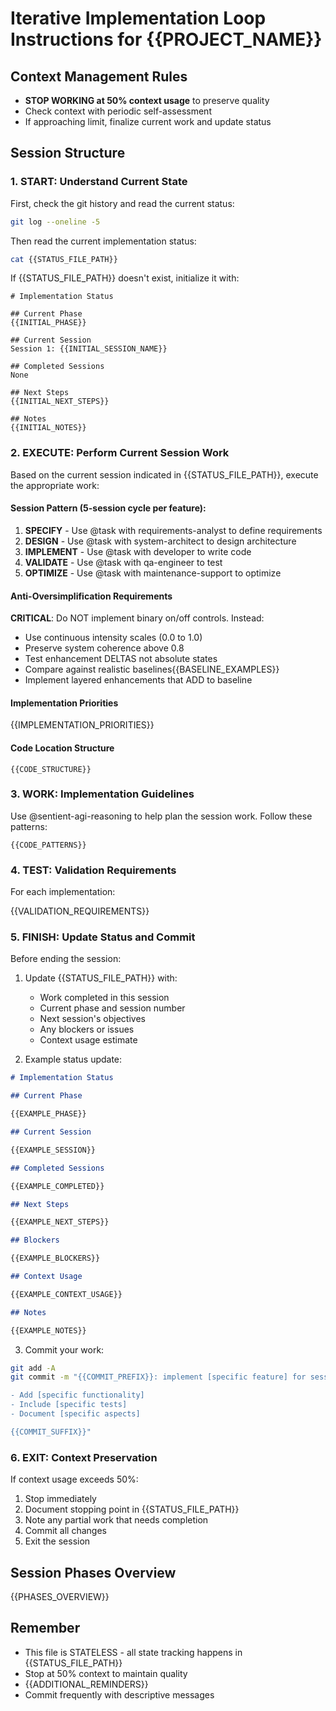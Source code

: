 # Iterative Implementation Loop Instructions for {{PROJECT_NAME}}

## Context Management Rules

- **STOP WORKING at 50% context usage** to preserve quality
- Check context with periodic self-assessment
- If approaching limit, finalize current work and update status

## Session Structure

### 1. START: Understand Current State

First, check the git history and read the current status:

```bash
git log --oneline -5
```

Then read the current implementation status:

```bash
cat {{STATUS_FILE_PATH}}
```

If {{STATUS_FILE_PATH}} doesn't exist, initialize it with:

```
# Implementation Status

## Current Phase
{{INITIAL_PHASE}}

## Current Session
Session 1: {{INITIAL_SESSION_NAME}}

## Completed Sessions
None

## Next Steps
{{INITIAL_NEXT_STEPS}}

## Notes
{{INITIAL_NOTES}}
```

### 2. EXECUTE: Perform Current Session Work

Based on the current session indicated in {{STATUS_FILE_PATH}}, execute the appropriate work:

#### Session Pattern (5-session cycle per feature):

1. **SPECIFY** - Use @task with requirements-analyst to define requirements
2. **DESIGN** - Use @task with system-architect to design architecture
3. **IMPLEMENT** - Use @task with developer to write code
4. **VALIDATE** - Use @task with qa-engineer to test
5. **OPTIMIZE** - Use @task with maintenance-support to optimize

#### Anti-Oversimplification Requirements

**CRITICAL**: Do NOT implement binary on/off controls. Instead:

- Use continuous intensity scales (0.0 to 1.0)
- Preserve system coherence above 0.8
- Test enhancement DELTAS not absolute states
- Compare against realistic baselines{{BASELINE_EXAMPLES}}
- Implement layered enhancements that ADD to baseline

#### Implementation Priorities

{{IMPLEMENTATION_PRIORITIES}}

#### Code Location Structure

```
{{CODE_STRUCTURE}}
```

### 3. WORK: Implementation Guidelines

Use @sentient-agi-reasoning to help plan the session work. Follow these patterns:

```{{CODE_LANGUAGE}}
{{CODE_PATTERNS}}
```

### 4. TEST: Validation Requirements

For each implementation:

{{VALIDATION_REQUIREMENTS}}

### 5. FINISH: Update Status and Commit

Before ending the session:

1. Update {{STATUS_FILE_PATH}} with:
   - Work completed in this session
   - Current phase and session number
   - Next session's objectives
   - Any blockers or issues
   - Context usage estimate

2. Example status update:

```markdown
# Implementation Status

## Current Phase

{{EXAMPLE_PHASE}}

## Current Session

{{EXAMPLE_SESSION}}

## Completed Sessions

{{EXAMPLE_COMPLETED}}

## Next Steps

{{EXAMPLE_NEXT_STEPS}}

## Blockers

{{EXAMPLE_BLOCKERS}}

## Context Usage

{{EXAMPLE_CONTEXT_USAGE}}

## Notes

{{EXAMPLE_NOTES}}
```

3. Commit your work:

```bash
git add -A
git commit -m "{{COMMIT_PREFIX}}: implement [specific feature] for session N

- Add [specific functionality]
- Include [specific tests]
- Document [specific aspects]

{{COMMIT_SUFFIX}}"
```

### 6. EXIT: Context Preservation

If context usage exceeds 50%:

1. Stop immediately
2. Document stopping point in {{STATUS_FILE_PATH}}
3. Note any partial work that needs completion
4. Commit all changes
5. Exit the session

## Session Phases Overview

{{PHASES_OVERVIEW}}

## Remember

- This file is STATELESS - all state tracking happens in {{STATUS_FILE_PATH}}
- Stop at 50% context to maintain quality
- {{ADDITIONAL_REMINDERS}}
- Commit frequently with descriptive messages